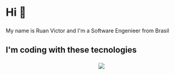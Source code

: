 <h1 align="left">Hi  👋</h1>

###

<p align="left">My name is Ruan Victor and I'm a Software Engenieer from Brasil</p>

###

<h2 align="left">I'm coding with these tecnologies</h2>

###

<p align="center">
  <a href="https://skillicons.dev">
    <img src="https://skillicons.dev/icons?i=go,c,js,ts,nextjs,react,nestjs,elysia,express,nodejs,html,css,postgres,prisma,tailwind,docker,bun,jest,rabbitmq" />
  </a>
</p>

###
